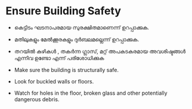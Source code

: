 # Ensure Building Safety

*  കെട്ടിടം ഘടനാപരമായ സുരക്ഷിതമാണെന്ന് ഉറപ്പാക്കുക. 
* മതിലുകളും മേൽക്കൂരകളും ദുർബലമല്ലെന്ന് ഉറപ്പാക്കുക.
* തറയിൽ കുഴികൾ , തകർന്ന ഗ്ലാസ്, മറ്റ് അപകടകരമായ അവശിഷ്ടങ്ങൾ എന്നിവ ഉണ്ടോ എന്ന് പരിശോധിക്കുക



* Make sure the building is structurally safe.
* Look for buckled walls or floors.
* Watch for holes in the floor, broken glass and other potentially dangerous debris.

